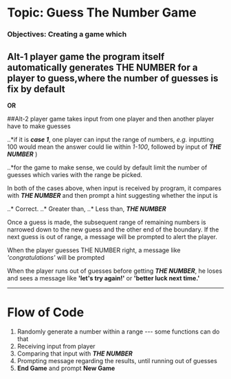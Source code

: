 # Topic: Guess The Number Game

### Objectives: Creating a game which 

## Alt-1 player game the program itself automatically generates THE NUMBER for a player to guess,where the number of guesses is fix by default

**OR**

##Alt-2 player game takes input from one player and then another player have to make guesses
		
..*if it is **_case 1_**, one player can input the range of numbers, _e.g._ inputting 100 would mean the answer could lie within _1-100_, followed by input of **_THE NUMBER_** )

..*for the game to make sense, we could by default limit the number of guesses which varies with the range be picked.

In both of the cases above, when input is received by program, it compares with **_THE NUMBER_** and then prompt a hint suggesting whether the input is 

..* Correct.
..* Greater than,
..* Less than, **_THE NUMBER_**

Once a guess is made, the subsequent range of remaining numbers is narrowed down to the new guess and the other end of the boundary. If the next guess is out of range, a message will be prompted to alert the player.

When the player guesses THE NUMBER right, a message like _'congratulations'_ will be prompted

When the player runs out of guesses before getting **_THE NUMBER_**, he loses and sees a message like **'let's try again!'** or **'better luck next time.'**

---

# Flow of Code

	
1. Randomly generate a number within a range --- some functions can do that
2. Receiving input from player
3. Comparing that input with **_THE NUMBER_**
4. Prompting message regarding the results, until running out of guesses
5. **End Game** and prompt **New Game**
